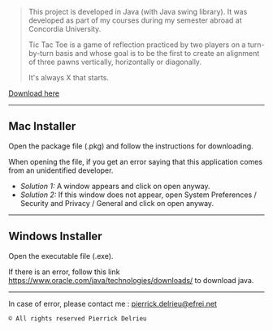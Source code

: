 
> This project is developed in Java (with Java swing library). It was developed as part of my courses during my semester abroad at Concordia University. 
> 
>Tic Tac Toe is a game of reflection practiced by two players on a turn-by-turn basis and whose goal is to be the first to create an alignment of three pawns vertically, horizontally or diagonally.
>
>It's always X that starts.


[Download here](https://pierrickdelrieu.github.io/CV/portfolio/tictactoe)  


___
## Mac Installer
Open the package file (.pkg) and follow the instructions for downloading.

When opening the file, if you get an error saying that this application comes from an unidentified developer.
- _Solution 1:_ A window appears and click on open anyway.
- _Solution 2:_ If this window does not appear, open System Preferences / Security and Privacy / General and click on open anyway.


___
## Windows Installer
Open the executable file (.exe).

If there is an error, follow this link https://www.oracle.com/java/technologies/downloads/ to download java.

___

In case of error, please contact me : pierrick.delrieu@efrei.net



`© All rights reserved Pierrick Delrieu`